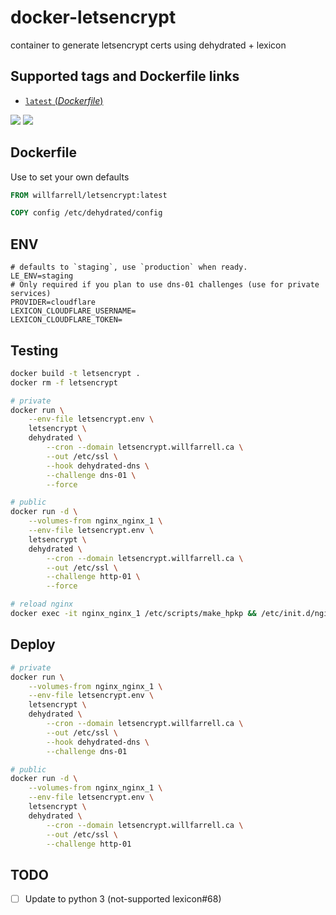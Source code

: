 # docker-letsencrypt

container to generate letsencrypt certs using dehydrated + lexicon

## Supported tags and Dockerfile links
- [`latest` (*Dockerfile*)](https://github.com/willfarrell/docker-letsencrypt/blob/master/Dockerfile)

[![](https://images.microbadger.com/badges/version/willfarrell/letsencrypt.svg)](http://microbadger.com/images/willfarrell/letsencrypt "Get your own version badge on microbadger.com")  [![](https://images.microbadger.com/badges/image/willfarrell/letsencrypt.svg)](http://microbadger.com/images/willfarrell/letsencrypt "Get your own image badge on microbadger.com")

## Dockerfile
Use to set your own defaults
```Dockerfile
FROM willfarrell/letsencrypt:latest

COPY config /etc/dehydrated/config
```

## ENV
```
# defaults to `staging`, use `production` when ready.
LE_ENV=staging
# Only required if you plan to use dns-01 challenges (use for private services)
PROVIDER=cloudflare
LEXICON_CLOUDFLARE_USERNAME=
LEXICON_CLOUDFLARE_TOKEN=
```

## Testing
```bash
docker build -t letsencrypt .
docker rm -f letsencrypt

# private
docker run \
    --env-file letsencrypt.env \
    letsencrypt \
    dehydrated \
        --cron --domain letsencrypt.willfarrell.ca \
        --out /etc/ssl \
        --hook dehydrated-dns \
        --challenge dns-01 \
        --force

# public
docker run -d \
    --volumes-from nginx_nginx_1 \
    --env-file letsencrypt.env \
    letsencrypt \
    dehydrated \
        --cron --domain letsencrypt.willfarrell.ca \
        --out /etc/ssl \
        --challenge http-01 \
        --force

# reload nginx
docker exec -it nginx_nginx_1 /etc/scripts/make_hpkp && /etc/init.d/nginx reload                                                                          
```

## Deploy
```bash
# private
docker run \
    --volumes-from nginx_nginx_1 \
    --env-file letsencrypt.env \
    letsencrypt \
    dehydrated \
        --cron --domain letsencrypt.willfarrell.ca \
        --out /etc/ssl \
        --hook dehydrated-dns \
        --challenge dns-01

# public
docker run -d \
    --volumes-from nginx_nginx_1 \
    --env-file letsencrypt.env \
    letsencrypt \
    dehydrated \
        --cron --domain letsencrypt.willfarrell.ca \
        --out /etc/ssl \
        --challenge http-01
```

## TODO
- [ ] Update to python 3 (not-supported lexicon#68)